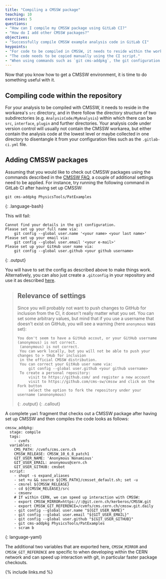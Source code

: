 ```yaml
---
title: "Compiling a CMSSW package"
teaching: 10
exercises: 5
questions:
- "How can I compile my CMSSW package using GitLab CI?"
- "How do I add other CMSSW packages?"
objectives:
- "Successfully compile CMSSW example analysis code in GitLab CI"
keypoints:
- "For code to be compiled in CMSSW, it needs to reside within the work area's `src` directory."
- "The code needs to be copied manually using the CI script."
- "When using commands such as `git cms-addpkg`, the git configuration needs to be adjusted/set first."
---
```

Now that you know how to get a CMSSW environment, it is time to do something useful with it.

## Compiling code within the repository

For your analysis to be compiled with CMSSW, it needs to reside in the
workarea's `src` directory, and in there follow the directory structure of
two subdirectories (e.g. `AnalysisCode/MyAnalysis`) within which there can be
`src`, `interface`, `plugin` and further directories. Your analysis code
under version control will usually not contain the CMSSW workarea, but either
contain the analysis code at the lowest level or maybe collected in one
directory to disentangle it from your configuration files such as the `.gitlab-ci.yml` file.

## Adding CMSSW packages

Assuming that you would like to check out CMSSW packages using the commands
described in the [CMSSW FAQ][cmssw-faq], a couple of additional settings need
to be applied. For instance, try running the following command in GitLab CI
after having set up CMSSW:

~~~
git cms-addpkg PhysicsTools/PatExamples
~~~
{: .language-bash}

This will fail:

~~~
Cannot find your details in the git configuration.
Please set up your full name via:
    git config --global user.name '<your name> <your last name>'
Please set up your email via:
    git config --global user.email '<your e-mail>'
Please set up your GitHub user name via:
    git config --global user.github <your github username>
~~~
{: .output}

You will have to set the config as described above to make things work. Alternatively, you can also just create a `.gitconfig` in your repository and use it as described [here][custom-gitconfig].

> ## Relevance of settings
> Since you will probably not want to push changes to GitHub for inclusion
> from the CI, it doesn't really matter what you set. You can set some
> arbitrary values, but mind that if you use a username that doesn't exist
> on GitHub, you will see a warning (here `anonymous` was set):
>
> ~~~
> You don't seem to have a GitHub accout, or your GitHub username (anonymous) is not correct.
>  (anonymous) is not correct.
>  You can work locally, but you will not be able to push your changes to > tHub for inclusion
>  in the official CMSSW distribution.
>  You can correct your GitHub user name via:
>      git config --global user.github <your github username>
>  To create a personal repository:
>      visit to https://github.com/ and register a new account
>      visit to https://github.com/cms-sw/cmssw and click on the Fork button
>      select the option to fork the repository under your username (anononymous)
> ~~~
> {: .output}
{: .callout}

A complete `yaml` fragment that checks out a CMSSW package after having set up CMSSW and then compiles the code looks as follows:

~~~
cmssw_addpkg:
  stage: compile
  tags:
    - cvmfs
  variables:
    CMS_PATH: /cvmfs/cms.cern.ch
    CMSSW_RELEASE: CMSSW_10_6_8_patch1
    GIT_USER_NAME: 'Anonymous Nonamious'
    GIT_USER_EMAIL: anonymous@cern.ch
    GIT_USER_GITHUB: cmsbot
  script:
    - shopt -s expand_aliases
    - set +u && source ${CMS_PATH}/cmsset_default.sh; set -u
    - cmsrel ${CMSSW_RELEASE}
    - cd ${CMSSW_RELEASE}/src
    - cmsenv
    # If within CERN, we can speed up interaction with CMSSW:
    - export CMSSW_MIRROR=https://:@git.cern.ch/kerberos/CMSSW.git
    - export CMSSW_GIT_REFERENCE=/cvmfs/cms.cern.ch/cmssw.git.daily
    - git config --global user.name "${GIT_USER_NAME}"
    - git config --global user.email "${GIT_USER_EMAIL}"
    - git config --global user.github "${GIT_USER_GITHUB}"
    - git cms-addpkg PhysicsTools/PatExamples
    - scram b
~~~
{: language-yaml}

The additional two variables that are exported here, `CMSSW_MIRROR` and
`CMSSW_GIT_REFERENCE` are specific to when developing within the CERN
network and can speed up interaction with git, in particular faster
package checkouts.

{% include links.md %}

[cmssw-faq]: http://cms-sw.github.io/faq.html#how-do-i-subscribe-to-github
[custom-gitconfig]: https://stackoverflow.com/a/18330114/11743654